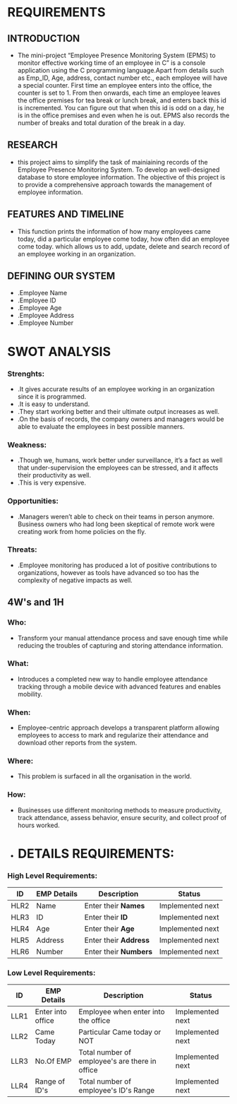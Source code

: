 # REQUIREMENTS
 ## INTRODUCTION
+ The mini-project “Employee Presence Monitoring System (EPMS) to monitor effective working time of an employee in C” is a console application using the C programming language.Apart from details such as Emp_ID, Age, address, contact number etc., each employee will have a special counter.  First time an employee enters into the office, the counter is set to 1.  From then onwards, each time an employee leaves the office premises for tea break or lunch break, and enters back this id is incremented.  You can figure out that when this id is odd on a day, he is in the office premises and even when he is out.  EPMS also records the number of breaks and total duration of the break in a day.
 ## RESEARCH
+ this project aims to simplify the task of mainiaining records of the Employee Presence Monitoring System.  To develop an well-designed database to store employee information.  The objective of this project is to provide a comprehensive approach towards the management of employee information.
 ## FEATURES AND TIMELINE
+ This function prints the information of how many employees came today, did a particular employee come today, how often did an employee come today.  which allows us to add, update, delete and search record of an employee working in an organization.
 ## DEFINING OUR SYSTEM
+ .Employee Name
+ .Employee ID
+ .Employee Age
+ .Employee Address
+ .Employee Number
 # SWOT ANALYSIS
 ### Strenghts:
+ .It gives accurate results of an employee working in an organization since it is programmed.
+ .It is easy to understand.
+ .They start working better and their ultimate output increases as well.
+ .On the basis of records, the company owners and managers would be able to evaluate the employees in best possible manners.
 ### Weakness:
+ .Though we, humans, work better under surveillance, it’s a fact as well that under-supervision the employees can be stressed, and it affects their productivity as well.
+ .This is very expensive.
 ### Opportunities:
+ .Managers weren’t able to check on their teams in person anymore. Business owners who had long been skeptical of remote work were creating work from home policies on the fly. 
 ### Threats:
+ .Employee monitoring has produced a lot of positive contributions to organizations, however as tools have advanced so too has the complexity of negative impacts as well.
 ## 4W's and 1H
 ### Who:
+ Transform your manual attendance process and save enough time while reducing the troubles of capturing and storing attendance information.
 ### What:
+ Introduces a completed new way to handle employee attendance tracking through a mobile device with advanced features and enables mobility.
 ### When:
+ Employee-centric approach develops a transparent platform allowing employees to access to mark and regularize their attendance and download other reports from the system.
 ### Where:
+ This problem is surfaced in all the organisation in the world.
 ### How:
+ Businesses use different monitoring methods to measure productivity, track attendance, assess behavior, ensure security, and collect proof of hours worked.
+ # DETAILS REQUIREMENTS:
 ### High Level Requirements:
| ID | EMP Details | Description | Status |
|------|------| ------| ------|
| HLR2 |  Name  | Enter their __Names__ | Implemented next
| HLR3 | ID | Enter their __ID__  | Implemented next
| HLR4 | Age    | Enter their __Age__  | Implemented next
| HLR5 | Address | Enter their __Address__   | Implemented next
| HLR6 | Number | Enter their __Numbers__   | Implemented next
### Low Level Requirements:
| ID | EMP Details | Description | Status |
|------|------| ------| ------|
| LLR1 | Enter into office | Employee when enter into the office | Implemented next
| LLR2 | Came Today | Particular Came today or NOT | Implemented next
| LLR3 | No.Of EMP | Total number of employee's are there in office | Implemented next
| LLR4| Range of ID's | Total number of employee's ID's Range| Implemented next
